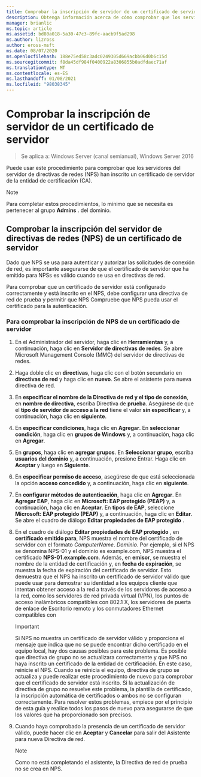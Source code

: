 ```yaml
---
title: Comprobar la inscripción de servidor de un certificado de servidor
description: Obtenga información acerca de cómo comprobar que los servidores del servidor de directivas de redes han inscrito un certificado de servidor de la entidad de certificación.
manager: brianlic
ms.topic: article
ms.assetid: bd80a018-5a30-47c3-89fc-aacb9f5ad298
ms.author: lizross
author: eross-msft
ms.date: 08/07/2020
ms.openlocfilehash: 188e75ed58c3adc0249305d669acbb06d0b6c15d
ms.sourcegitcommit: f8da45df984f0400922a8306855b0adfdaec71af
ms.translationtype: MT
ms.contentlocale: es-ES
ms.lasthandoff: 01/08/2021
ms.locfileid: "98038345"
---
```

# <a name="verify-server-enrollment-of-a-server-certificate"></a>Comprobar la inscripción de servidor de un certificado de servidor

>Se aplica a: Windows Server (canal semianual), Windows Server 2016

Puede usar este procedimiento para comprobar que los servidores del servidor de directivas de redes (NPS) han inscrito un certificado de servidor de la entidad de certificación (CA).

>[!NOTE]
>Para completar estos procedimientos, lo mínimo que se necesita es pertenecer al grupo **Admins** . del dominio.

## <a name="verify-network-policy-server-nps-enrollment-of-a-server-certificate"></a>Comprobar la inscripción del servidor de directivas de redes (NPS) de un certificado de servidor

Dado que NPS se usa para autenticar y autorizar las solicitudes de conexión de red, es importante asegurarse de que el certificado de servidor que ha emitido para NPSs es válido cuando se usa en directivas de red.

Para comprobar que un certificado de servidor está configurado correctamente y está inscrito en el NPS, debe configurar una directiva de red de prueba y permitir que NPS Compruebe que NPS pueda usar el certificado para la autenticación.

### <a name="to-verify-nps-enrollment-of-a-server-certificate"></a>Para comprobar la inscripción de NPS de un certificado de servidor

1.  En el Administrador del servidor, haga clic en **Herramientas** y, a continuación, haga clic en **Servidor de directivas de redes**. Se abre Microsoft Management Console (MMC) del servidor de directivas de redes.

2.  Haga doble clic en **directivas**, haga clic con el botón secundario en **directivas de red** y haga clic en **nuevo**. Se abre el asistente para nueva directiva de red.

3.  En **especificar el nombre de la Directiva de red y el tipo de conexión**, en **nombre de directiva**, escriba Directiva de **prueba**. Asegúrese de que el **tipo de servidor de acceso a la red** tiene el valor **sin especificar** y, a continuación, haga clic en **siguiente**.

4.  En **especificar condiciones**, haga clic en **Agregar**. En **seleccionar condición**, haga clic en **grupos de Windows** y, a continuación, haga clic en **Agregar**.

5.  En **grupos**, haga clic en **agregar grupos**. En **Seleccionar grupo**, escriba **usuarios del dominio** y, a continuación, presione Entrar. Haga clic en **Aceptar** y luego en **Siguiente**.

6.  En **especificar permiso de acceso**, asegúrese de que está seleccionada la opción **acceso concedido** y, a continuación, haga clic en **siguiente**.

7.  En **configurar métodos de autenticación**, haga clic en **Agregar**. En **Agregar EAP**, haga clic en **Microsoft: EAP protegido (PEAP)** y, a continuación, haga clic en **Aceptar**. En **tipos de EAP**, seleccione **Microsoft: EAP protegido (PEAP)** y, a continuación, haga clic en **Editar**. Se abre el cuadro de diálogo **Editar propiedades de EAP protegido** .

8.  En el cuadro de diálogo **Editar propiedades de EAP protegido** , en **certificado emitido para**, NPS muestra el nombre del certificado de servidor con el formato *ComputerName*. *Dominio*. Por ejemplo, si el NPS se denomina NPS-01 y el dominio es example.com, NPS muestra el certificado **NPS-01.example.com**. Además, en **emisor**, se muestra el nombre de la entidad de certificación y, en **fecha de expiración**, se muestra la fecha de expiración del certificado de servidor. Esto demuestra que el NPS ha inscrito un certificado de servidor válido que puede usar para demostrar su identidad a los equipos cliente que intentan obtener acceso a la red a través de los servidores de acceso a la red, como los servidores de red privada virtual (VPN), los puntos de acceso inalámbricos compatibles con 802.1 X, los servidores de puerta de enlace de Escritorio remoto y los conmutadores Ethernet compatibles con

    > [!IMPORTANT]
    > Si NPS no muestra un certificado de servidor válido y proporciona el mensaje que indica que no se puede encontrar dicho certificado en el equipo local, hay dos causas posibles para este problema. Es posible que directiva de grupo no se actualizara correctamente y que NPS no haya inscrito un certificado de la entidad de certificación. En este caso, reinicie el NPS. Cuando se reinicia el equipo, directiva de grupo se actualiza y puede realizar este procedimiento de nuevo para comprobar que el certificado de servidor está inscrito. Si la actualización de directiva de grupo no resuelve este problema, la plantilla de certificado, la inscripción automática de certificados o ambos no se configuran correctamente. Para resolver estos problemas, empiece por el principio de esta guía y realice todos los pasos de nuevo para asegurarse de que los valores que ha proporcionado son precisos.

9. Cuando haya comprobado la presencia de un certificado de servidor válido, puede hacer clic en **Aceptar** y **Cancelar** para salir del Asistente para nueva Directiva de red.

    > [!NOTE]
    > Como no está completando el asistente, la Directiva de red de prueba no se crea en NPS.



